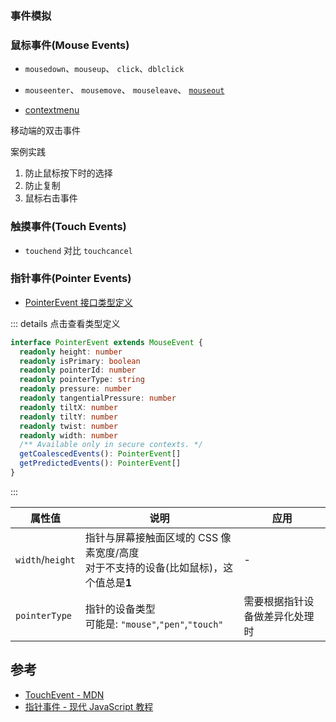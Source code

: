 <script setup>
import DemoEvent from "../../module/demo/event.vue"
</script>

### 事件模拟

<div class='py-2'>
  <DemoEvent />
</div>

### 鼠标事件(Mouse Events)

- `mousedown`、`mouseup`、 `click`、`dblclick`

- `mouseenter`、 `mousemove`、 `mouseleave`、 [`mouseout`](https://developer.mozilla.org/zh-CN/docs/Web/API/Element/mouseout_event)

- [contextmenu](https://developer.mozilla.org/zh-CN/docs/Web/API/Element/contextmenu_event)

移动端的双击事件

案例实践

1. 防止鼠标按下时的选择
2. 防止复制
3. 鼠标右击事件

### 触摸事件(Touch Events)

- `touchend` 对比 `touchcancel`

### 指针事件(Pointer Events)

- [PointerEvent 接口类型定义](https://github.com/microsoft/TypeScript/blob/4378441e0c286feae133c13059ba47f5dc7d5bfe/lib/lib.dom.d.ts#L11010)

::: details 点击查看类型定义

```ts
interface PointerEvent extends MouseEvent {
  readonly height: number
  readonly isPrimary: boolean
  readonly pointerId: number
  readonly pointerType: string
  readonly pressure: number
  readonly tangentialPressure: number
  readonly tiltX: number
  readonly tiltY: number
  readonly twist: number
  readonly width: number
  /** Available only in secure contexts. */
  getCoalescedEvents(): PointerEvent[]
  getPredictedEvents(): PointerEvent[]
}
```

:::

| 属性值           | 说明                                                                                     | 应用                           |
| ---------------- | ---------------------------------------------------------------------------------------- | ------------------------------ |
| `width`/`height` | 指针与屏幕接触面区域的 CSS 像素宽度/高度<br> 对于不支持的设备(比如鼠标)，这个值总是**1** | -                              |
| `pointerType`    | 指针的设备类型<br> 可能是: `"mouse"`,`"pen"`,`"touch"`                                   | 需要根据指针设备做差异化处理时 |

## 参考

- [TouchEvent - MDN](https://developer.mozilla.org/zh-CN/docs/Web/API/TouchEvent)
- [指针事件 - 现代 JavaScript 教程](https://zh.javascript.info/pointer-events)
